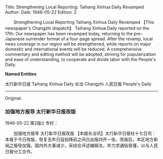 Title: Strengthening Local Reporting: Taihang Xinhua Daily Revamped
Author:
Date: 1946-05-22
Edition: 2

　　Strengthening Local Reporting
    Taihang Xinhua Daily Revamped
    【This newspaper's Changzhi dispatch】 Taihang Xinhua Daily reported on the 17th: Our newspaper has been revamped today, returning to the pre-Japanese surrender format of a four-page spread. After the revamp, local news coverage in our region will be strengthened, while reports on major domestic and international events will be reduced. A comprehensive commentary and editing method will be adopted, striving for popularization and ease of understanding, to cooperate and divide labor with the People's Daily.



**Named Entities**


太行新华日报  Taihang Xinhua Daily
长治  Changzhi
人民日报  People's Daily



<hr /> 

Original: 


### 加强地方报导  太行新华日报改版

1946-05-22
第2版()
专栏：

　　加强地方报导
    太行新华日报改版
    【本报长治讯】太行新华日报社十七日讯：本报于今日改版，恢复去年日寇投降前之间日出版四开一张。改版后，本区地方新闻之报导加强，国内外大事减少，采综合评述编辑法，并力求通俗易懂，以与人民日报分工合作。
